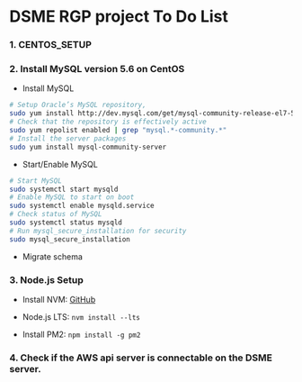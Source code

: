 # DSME RGP project To Do List


### 1. CENTOS_SETUP



### 2. Install MySQL version 5.6 on CentOS

* Install MySQL
```bash
# Setup Oracle’s MySQL repository,
sudo yum install http://dev.mysql.com/get/mysql-community-release-el7-5.noarch.rpm
# Check that the repository is effectively active
sudo yum repolist enabled | grep "mysql.*-community.*"
# Install the server packages
sudo yum install mysql-community-server
```

* Start/Enable MySQL
```bash
# Start MySQL
sudo systemctl start mysqld
# Enable MySQL to start on boot
sudo systemctl enable mysqld.service
# Check status of MySQL
sudo systemctl status mysqld
# Run mysql_secure_installation for security
sudo mysql_secure_installation
```

* Migrate schema



### 3. Node.js Setup

* Install NVM: [GitHub](https://github.com/creationix/nvm)

* Node.js LTS: `nvm install --lts`

* Install PM2: `npm install -g pm2`



### 4. Check if the AWS api server is connectable on the DSME server.
